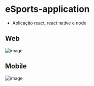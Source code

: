# eSports-application
- Aplicação react, react native e node
## Web
![image](https://user-images.githubusercontent.com/12224963/190553835-8cfa19c9-1ea5-4621-81ba-df5ad4091128.png)

## Mobile
![image](https://user-images.githubusercontent.com/12224963/190554102-fbb5d8d3-5b08-4f63-a0c4-6cc77237f5a3.png)

